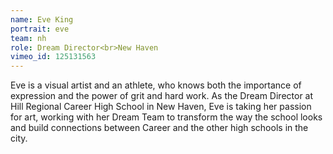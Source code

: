 ```yaml
---
name: Eve King
portrait: eve
team: nh
role: Dream Director<br>New Haven
vimeo_id: 125131563
---
```


Eve is a visual artist and an athlete, who knows both the importance of expression and the power of grit and hard work. As the Dream Director at Hill Regional Career High School in New Haven, Eve is taking her passion for art, working with her Dream Team to transform the way the school looks and build connections between Career and the other high schools in the city.